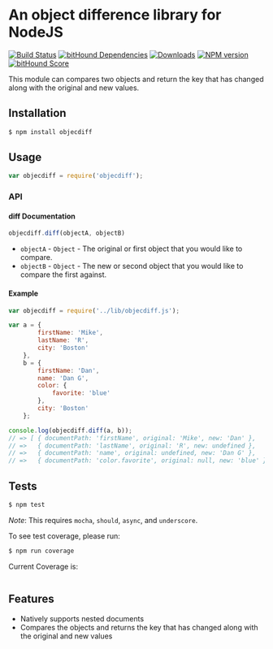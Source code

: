 # An object difference library for NodeJS

[![Build Status](https://travis-ci.org/mrodrig/objecdiff.svg?branch=master)](https://travis-ci.org/mrodrig/objecdiff)
[![bitHound Dependencies](https://www.bithound.io/github/mrodrig/objecdiff/badges/dependencies.svg)](https://www.bithound.io/github/mrodrig/objecdiff/master/dependencies/npm)
[![Downloads](http://img.shields.io/npm/dm/objecdiff.svg)](https://www.npmjs.org/package/objecdiff)
[![NPM version](https://img.shields.io/npm/v/objecdiff.svg)](https://www.npmjs.org/package/objecdiff)
[![bitHound Score](https://www.bithound.io/github/mrodrig/objecdiff/badges/score.svg)](https://www.bithound.io/github/mrodrig/objecdiff)

This module can compares two objects and return the key that has changed along with the original and new values.

## Installation

```bash
$ npm install objecdiff
```

## Usage

```javascript
var objecdiff = require('objecdiff');
```

### API

#### diff Documentation

```javascript
objecdiff.diff(objectA, objectB)
```

* `objectA` - `Object` - The original or first object that you would like to compare.
* `objectB` - `Object` - The new or second object that you would like to compare the first against.

#### Example

```javascript
var objecdiff = require('../lib/objecdiff.js');

var a = {
        firstName: 'Mike',
        lastName: 'R',
        city: 'Boston'
    },
    b = {
        firstName: 'Dan',
        name: 'Dan G',
        color: {
            favorite: 'blue'
        },
        city: 'Boston'
    };

console.log(objecdiff.diff(a, b));
// => [ { documentPath: 'firstName', original: 'Mike', new: 'Dan' },
// =>   { documentPath: 'lastName', original: 'R', new: undefined },
// =>   { documentPath: 'name', original: undefined, new: 'Dan G' },
// =>   { documentPath: 'color.favorite', original: null, new: 'blue' } ]
```

## Tests

```bash
$ npm test
```

_Note_: This requires `mocha`, `should`, `async`, and `underscore`.

To see test coverage, please run:
```bash
$ npm run coverage
```

Current Coverage is:
```

```

## Features
* Natively supports nested documents
* Compares the objects and returns the key that has changed along with the original and new values